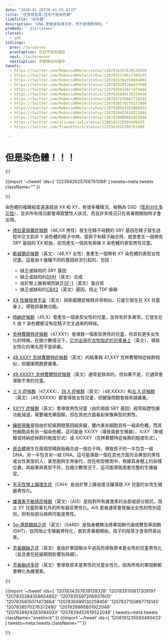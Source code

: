 ```yaml
---
date: "2020-01-26T20:41:55.827Z"
title: "性發育差異:性別不是染色體"
linkTitle: "染色體"
description: "DNA 更像是指導方針，而不是實際規則。"
preBody: '_disclaimer'
classes:
  - gdb
siblings:
  prev: /tw/causes
  prevCaption: 性別不安的成因
  next: /tw/hormones
  nextCaption: 荷爾蒙如何運作
tweets:
  - https://twitter.com/RebeccaRHelm/status/1207834357639139328
  - https://twitter.com/RebeccaRHelm/status/1207835110617309191
  - https://twitter.com/RebeccaRHelm/status/1207835384358604802
  - https://twitter.com/RebeccaRHelm/status/1207835597206937600
  - https://twitter.com/RebeccaRHelm/status/1207835815071473664
  - https://twitter.com/RebeccaRHelm/status/1207835999130259456
  - https://twitter.com/RebeccaRHelm/status/1207837155667718145
  - https://twitter.com/RebeccaRHelm/status/1207838570276372480
  - https://twitter.com/RebeccaRHelm/status/1207838924263084033
  - https://twitter.com/RebeccaRHelm/status/1207839452619522048
  - https://twitter.com/RebeccaRHelm/status/1207839986801922048
  - https://twitter.com/alicemiriel/status/1208181235593490433
  - https://twitter.com/TransEthics/status/1223942625708761088

---
```


<!-- # But the Chromosomes!!! -->
# 但是染色體！！！

{!{ <div class="gutter">
  {{import '~/tweet' ids=[
    '1223942625708761088'
  ] tweets=meta.tweets className="" }}
</div>}!}


<!-- There are dozens of ways that chromosomes can be much more complex than XX and XY. Referred to as DSDs ([differences in sex development](https://en.wikipedia.org/wiki/Disorders_of_sex_development)), not all of them result in an intersex condition, and many only manifest at the onset of puberty. -->
染色體的複雜程度遠遠超過 XX 和 XY，有很多種情況。被稱為 DSD（[性別分化多元性](https://zh.wikipedia.org/wiki/%E6%80%A7%E5%88%A5%E5%88%86%E5%8C%96%E5%A4%9A%E5%85%83%E6%80%A7)），並非所有情況都會導致雙性人狀況，而且許多情況只在青春期開始時才會出現。

<!-- - [De la Chapelle syndrome](https://en.wikipedia.org/wiki/XX_male_syndrome) (46,XX Male) occurs when the SRY gene from the sperm parent crosses over into a non-Y-bearing sperm during spermatogenesis. When the egg and sperm merge, it results in an XX embryo with an SRY gene, creating a phenotypically-male child with two X chromosomes. -->
- [德拉夏佩爾症候群](https://en.wikipedia.org/wiki/XX_male_syndrome)（46,XX 男性）發生在精子母體的 SRY 基因在精子發生過程中交叉到非 Y 染色體的精子中時。當卵子和精子融合時，就會產生一個帶有 SRY 基因的 XX 胚胎，從而產生一個具有兩條 X 染色體的表型男性兒童。

<!-- - [Swyer syndrome](https://en.wikipedia.org/wiki/Swyer_syndrome) (46,XY Female) produces a phenotypically-female child with an XY chromosome. This results from a dozen different genetic conditions, including: -->
- [斯威爾症候群](https://zh.wikipedia.org/wiki/XY%E6%80%A7%E8%85%BA%E7%99%BC%E8%82%B2%E4%B8%8D%E5%85%A8)（英文）（46,XY 女性）會產生一個帶有 XY 染色體的表型女性兒童。這是由十幾種不同的基因狀況引起的，包括：
  <!-- - Absence or defect of an SRY gene
  - Absence or defect of [DHH](https://en.wikipedia.org/wiki/Desert_hedgehog_(protein)) synthesis
  - Absence of the [SF-1](https://en.wikipedia.org/wiki/Steroidogenic_factor_1) protein due to adrenal failure
  - Absence of or defect the [CBX2](https://en.wikipedia.org/wiki/CBX2_(gene)) gene, preventing TDF cascade -->
  
  - 缺乏或缺陷的 SRY 基因
  - 缺乏或缺陷的[DHH](https://en.wikipedia.org/wiki/Desert_hedgehog_(protein))（英文）合成
  - 由於腎上腺衰竭而缺乏[SF-1](https://en.wikipedia.org/wiki/Steroidogenic_factor_1)（英文）蛋白質
  - 缺乏或缺陷的[CBX2](https://en.wikipedia.org/wiki/CBX2_(gene))（英文）基因，阻止 TDF 級聯

<!-- - [XX gonadal dysgenesis](https://en.wikipedia.org/wiki/XX_gonadal_dysgenesis) is very similar to Swyer syndrome, except it occurs in XX children and results in nonfunctional ovaries. -->
- [XX 性腺發育不全](https://en.wikipedia.org/wiki/XX_gonadal_dysgenesis)（英文）與斯威爾症候群非常相似，只是它發生在 XX 兒童身上，導致卵巢無功能。

<!-- - [Turner syndrome](https://en.wikipedia.org/wiki/Turner_syndrome) (45,X) produces a phenotypically-female child with numerous abnormalities. It occurs when neither an X or Y chromosome crosses over from the sperm. -->

- [特納症候群](https://zh.wikipedia.org/wiki/%E7%89%B9%E7%BA%B3%E7%BB%BC%E5%90%88%E5%BE%81)（45,X）會產生一個表型女性的兒童，並伴有許多異常。它發生在 X 或 Y 染色體都沒有從精子交叉過來的時候。

<!-- - [Klinefelter syndrome](https://en.wikipedia.org/wiki/Klinefelter_syndrome) (47,XXY) results in a phenotypically-male child with more feminine traits. In extremely rare cases [it appears in female-assigned children](https://www.ncbi.nlm.nih.gov/pubmed/15755052) as well, resulting in feminized testicles instead of ovaries. -->
- [克林費爾特症候群](https://zh.wikipedia.org/wiki/%E5%85%8B%E8%8E%AB%E8%8F%B2%E7%88%BE%E7%89%B9%E7%97%87%E5%80%99%E7%BE%A4)（47,XXY）會導致一個表型男性的兒童，但具有更多女性化的特徵。在極少數情況下，[它也出現在女性指定的兒童身上](https://www.ncbi.nlm.nih.gov/pubmed/15755052)（英文），導致女性化的睪丸而不是卵巢。

<!-- - [48,XXXY Klinefelter syndrome](https://en.wikipedia.org/wiki/XXXY_syndrome) has similar results to 47,XXY Klinefelter syndrome, but with more intense health issues. -->
- [48,XXXY 克林費爾特症候群](https://en.wikipedia.org/wiki/XXXY_syndrome)（英文）的結果與 47,XXY 克林費爾特症候群相似，但健康問題更嚴重。

<!-- - [49,XXXXY Klinefelter syndrome](https://en.wikipedia.org/wiki/49,XXXXY) is often fatal, but when it isn't, it often results in a sterile child. -->
- [49,XXXXY 克林費爾特症候群](https://en.wikipedia.org/wiki/49,XXXXY)（英文）通常是致命的，但如果不是，它通常會導致不育的兒童。

<!-- - [Trisomy X](https://en.wikipedia.org/wiki/Triple_X_syndrome) (47,XXX), [Tetrasomy X](https://en.wikipedia.org/wiki/Tetrasomy_X) (48,XXXX), and [Pentasomy X](https://en.wikipedia.org/wiki/49,_XXXXX) (49,XXXXX) all result in a female child, but with progressively more intense health issues. -->
- [三 X 症候群](https://zh.wikipedia.org/wiki/%E4%B8%89%E6%9F%93%E8%89%B2%E9%AB%94X%E7%97%87%E5%80%99%E7%BE%A4)（47,XXX）、[四 X 症候群](https://en.wikipedia.org/wiki/Tetrasomy_X)（英文）（48,XXXX）和[五 X 症候群](https://en.wikipedia.org/wiki/49,_XXXXX)（英文）（49,XXXXX）都會導致女性兒童，但健康問題會越來越嚴重。

<!-- - [XXYY Syndrome](https://en.wikipedia.org/wiki/XXYY_syndrome) results in male children (due to two SRY genes) who often experience hypogonadism, needing testosterone supplements, but otherwise seeming like a typical male. -->
- [XXYY 症候群](https://en.wikipedia.org/wiki/XXYY_syndrome)（英文）會導致男性兒童（由於兩個 SRY 基因）經常經歷性腺功能減退，需要補充睪固酮，但在其他方面看起來像典型的男性。

<!-- - [Mosaicism](https://en.wikipedia.org/wiki/Mosaic_(genetics)) results when some cells in the body have one set of chromosomes and other cells have another due to a mutation of the genome during gestation. This may be XX/XY (resulting in a dual set of genitalia), X/XY (a milder form of Swyer or Turner syndromes) or XX/XXY (a milder form of Klinefelter syndrome). -->
- [鑲嵌現象](https://zh.wikipedia.org/wiki/%E9%91%B2%E5%B5%8C%E7%8F%BE%E8%B1%A1)是指由於妊娠期間基因組突變，體內某些細胞具有一組染色體，而其他細胞具有另一組染色體。這可能是 XX/XY（導致兩套生殖器）、X/XY（斯威爾或特納症候群的輕度形式）或 XX/XXY（克林費爾特症候群的輕度形式）。

<!-- - [Chimerism](https://en.wikipedia.org/wiki/Chimera_(genetics)) occurs when two fertilized embryos merge together into one zygote, causing half of the child to contain one set of DNA and the other half to contain another. This can result in an otherwise completely typical human being of either male or female phenotype, even capable of producing offspring, but which comes back on a karyotype test as not matching their phenotype based on where the sample was taken on their body. In extremely rare cases this can result in two full sets of reproductive organs. -->
- [嵌合體](https://zh.wikipedia.org/wiki/%E5%B5%8C%E5%90%88%E9%AB%94)發生在兩個受精胚胎融合成一個合子時，導致孩子的一半包含一組 DNA，另一半包含另一組 DNA。這可能導致一個在其他方面完全典型的男性或女性表型的人，甚至能夠生育後代，但在核型檢測中，根據其身體上的採樣位置，其結果與表型不符。在極少數情況下，這可能導致兩套完整的生殖器官。

<!-- - [Congenital adrenal hyperplasia](https://en.wikipedia.org/wiki/Congenital_adrenal_hyperplasia) (CAH) is masculinization of the female genitals in an XX child due to overactive adrenal glands. -->
- [先天性腎上腺增生症](https://zh.wikipedia.org/wiki/%E5%85%88%E5%A4%A9%E6%80%A7%E8%85%8E%E4%B8%8A%E8%85%BA%E5%A2%9E%E7%94%9F%E7%97%87)（CAH）是由於腎上腺過度活躍導致 XX 兒童的女性生殖器男性化。

<!-- - [Androgen insensitivity syndrome](https://en.wikipedia.org/wiki/Androgen_insensitivity_syndrome) (AIS) is a total or partial resistance to all androgens, preventing masculinization of all organs, save for the testicles, in an XY child. AIS subjects typically develop a female gender identity, but some partial cases may be male. -->
- [雄激素不敏感症候群](https://en.wikipedia.org/wiki/Androgen_insensitivity_syndrome)（英文）（AIS）是指對所有雄激素的全部或部分抵抗，阻止 XY 兒童除睪丸外的所有器官男性化。AIS 患者通常會發展出女性的性別認同，但有些部分病例可能是男性。

<!-- - [5-alpha-reductase deficiency](https://en.wikipedia.org/wiki/5-alpha-reductase_deficiency) (5ARD) is a failure in the body's ability to metabolize testosterone into dihydrotestosterone (DHT), preventing masculinization of the genitalia until the onset of puberty, when the child suddenly grows a penis. -->
- [5α-還原酶缺乏症](https://en.wikipedia.org/wiki/5-alpha-reductase_deficiency)（英文）（5ARD）是指身體無法將睪固酮代謝成雙氫睪固酮 (DHT)，從而阻止生殖器男性化，直到青春期開始，孩子的陰莖才會突然長出來。

<!-- - [Aromatase deficiency](https://en.wikipedia.org/wiki/Aromatase_deficiency) causes masculinization of an otherwise female child due to excess levels of testosterone (and can bleed over into the mother during gestation). -->
- [芳香酶缺乏症](https://en.wikipedia.org/wiki/Aromatase_deficiency)（英文）是由於睪固酮水平過高而導致原本是女性的兒童男性化（並且會在妊娠期間影響到母親）。

<!-- - [Aromatase excess](https://en.wikipedia.org/wiki/Aromatase_excess_syndrome) causes feminisation in an otherwise male child, as all testosterone is converted into estrogen. -->
- [芳香酶過多症](https://en.wikipedia.org/wiki/Aromatase_excess_syndrome)（英文）會導致原本是男性的兒童女性化，因為所有的睪固酮都會轉化為雌激素。


{!{ <div class="span34 center print-span2">
  {{import '~/tweet' ids=[
    '1207834357639139328'
    '1207835110617309191'
    '1207835384358604802'
    '1207835597206937600'
    '1207835815071473664'
    '1207835999130259456'
    '1207837155667718145'
    '1207838570276372480'
    '1207839986801922048'
    '1207838924263084033'
    '1207839452619522048'
  ] tweets=meta.tweets className="oneblock" }}
  {{import '~/tweet' ids=[
    '1208181235593490433'
  ] tweets=meta.tweets className="" }}
</div>}!}
